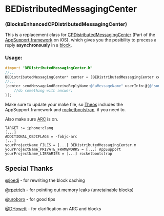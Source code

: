 # BEDistributedMessagingCenter 
### (BlocksEnhancedCPDistributedMessagingCenter)

This is a replacement class for [CPDistributedMessagingCenter][] (Part
of the [AppSupport.framework][] on iOS), which gives you the posibility
to process a reply **asynchronously** in a [block][].

### Usage:

``` objective-c
#import "BEDistributedMessagingCenter.h"
//...
BEDistributedMessagingCenter* center = [BEDistributedMessagingCenter centerNamed:@"aCenterName"];
//...
[center sendMessageAndReceiveReplyName:@"aMessageName" userInfo:@{@"someKey": someData} toCallbackBlock:^(id answer) {
    //do something with answer;
}];
```

Make sure to update your make file, so [Theos][] includes the
AppSupport.framework and [rocketbootstrap][], if you need to.

Also make sure [ARC][] is on.

``` make
TARGET := iphone:clang
[...]
ADDITIONAL_OBJCFLAGS = -fobjc-arc
[...]
yourProjectName_FILES = [...] BEDistributedMessagingCenter.m
yourProjectName_PRIVATE_FRAMEWORKS = [...] AppSupport
yourProjectName_LIBRARIES = [...] rocketbootstrap
```

## Special Thanks

[@joedj][] - for rewriting the block caching

[@rpetrich][] - for pointing out memory leaks (unretainable blocks)

[@uroboro][] - for good tips

[@DHowett][] - for clarification on ARC and blocks

  [CPDistributedMessagingCenter]: http://iphonedevwiki.net/index.php/CPDistributedMessagingCenter
  [AppSupport.framework]: https://github.com/nst/iOS-Runtime-Headers/blob/master/PrivateFrameworks/AppSupport.framework/CPDistributedMessagingCenter.h
  [block]: https://developer.apple.com/library/ios/documentation/Cocoa/Conceptual/Blocks/Articles/00_Introduction.html
  [Theos]: http://iphonedevwiki.net/index.php/Theos/Getting_Started
  [rocketbootstrap]: http://iphonedevwiki.net/index.php/Updating_extensions_for_iOS_7#Inter-process_communication
  [ARC]: https://developer.apple.com/library/ios/releasenotes/ObjectiveC/RN-TransitioningToARC/Introduction/Introduction.html
  [@joedj]: https://github.com/joedj
  [@rpetrich]: https://github.com/rpetrich/
  [@uroboro]: https://github.com/uroboro/
  [@DHowett]: https://github.com/DHowett/
